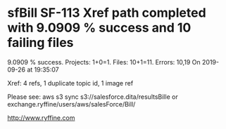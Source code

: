 # sfBill SF-113 Xref path completed with 9.0909 % success and 10 failing files

9.0909 % success. Projects: 1+0=1.  Files: 10+1=11. Errors: 10,19  On 2019-09-26 at 19:35:07

Xref: 4 refs, 1 duplicate topic id, 1 image ref

Please see: aws s3 sync s3://salesforce.dita/resultsBille or exchange.ryffine/users/aws/salesForce/Bill/

http://www.ryffine.com
